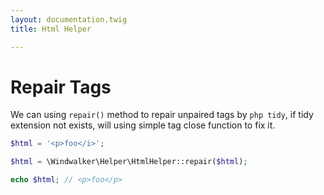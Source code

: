 ```yaml
---
layout: documentation.twig
title: Html Helper

---
```


# Repair Tags

We can using `repair()` method to repair unpaired tags by `php tidy`, if tidy extension not exists, will using simple tag close function to fix it.

``` php
$html = '<p>foo</i>';

$html = \Windwalker\Helper\HtmlHelper::repair($html);

echo $html; // <p>foo</p>
```
